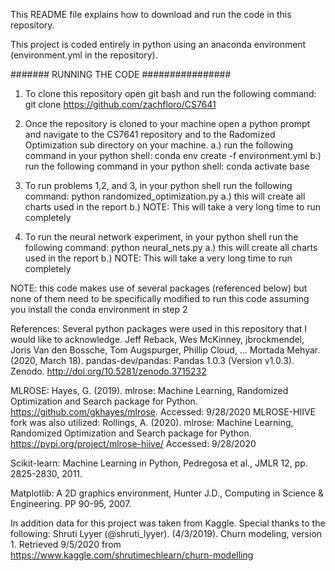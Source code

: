 This README file explains how to download and run the code in this repository.

This project is coded entirely in python using an anaconda environment (environment.yml in the repository).

####### RUNNING THE CODE ################

1. To clone this repository open git bash and run the following command: git clone https://github.com/zachfloro/CS7641

2. Once the repository is cloned to your machine open a python prompt and navigate to the CS7641 repository and to the Radomized Optimization sub directory on your machine.
	a.) run the following command in your python shell: conda env create -f environment.yml
	b.) run the following command in your python shell: conda activate base

3. To run problems 1,2, and 3, in your python shell run the following command: python randomized_optimization.py
	a.) this will create all charts used in the report
	b.) NOTE: This will take a very long time to run completely

4. To run the neural network experiment, in your python shell run the following command: python neural_nets.py
	a.) this will create all charts used in the report
	b.) NOTE: This will take a very long time to run completely

NOTE: this code makes use of several packages (referenced below) but none of them need to be specifically modified to run this code assuming you install the conda environment in step 2


References:
Several python packages were used in this repository that I would like to acknowledge.
Jeff Reback, Wes McKinney, jbrockmendel, Joris Van den Bossche, Tom Augspurger, Phillip Cloud, … Mortada Mehyar. (2020, March 18). pandas-dev/pandas: Pandas 1.0.3 (Version v1.0.3). Zenodo. http://doi.org/10.5281/zenodo.3715232

MLROSE: Hayes, G. (2019). mlrose: Machine Learning, Randomized Optimization and Search package for Python. https://github.com/gkhayes/mlrose. Accessed: 9/28/2020
MLROSE-HIIVE fork was also utilized: Rollings, A. (2020). mlrose: Machine Learning, Randomized Optimization and Search package for Python. https://pypi.org/project/mlrose-hiive/ Accessed: 9/28/2020

Scikit-learn: Machine Learning in Python, Pedregosa et al., JMLR 12, pp. 2825-2830, 2011.

Matplotlib: A 2D graphics environment, Hunter J.D., Computing in Science & Engineering. PP 90-95, 2007. 

In addition data for this project was taken from Kaggle.  Special thanks to the following:
Shruti Lyyer (@shruti_lyyer). (4/3/2019). Churn modeling, version 1. Retrieved 9/5/2020 from https://www.kaggle.com/shrutimechlearn/churn-modelling
